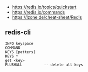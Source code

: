 - https://redis.io/topics/quickstart
- https://redis.io/commands
- https://lzone.de/cheat-sheet/Redis


## redis-cli

```
INFO keyspace
COMMAND
KEYS [patters]
KEYS *
get <key>
FLUSHALL          -- delete all keys
```